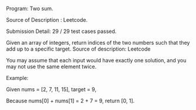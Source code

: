 Program: Two sum.

Source of Description : Leetcode.

Submission Detail: 29 / 29 test cases passed.

Given an array of integers, return indices of the two numbers such that they add up to a specific target.
Source of description: Leetcode

You may assume that each input would have exactly one solution, and you may not use the same element twice.

Example:

Given nums = [2, 7, 11, 15], target = 9,

Because nums[0] + nums[1] = 2 + 7 = 9,
return [0, 1].
